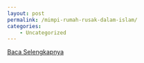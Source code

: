 ```yaml
---
layout: post
permalink: /mimpi-rumah-rusak-dalam-islam/
categories:
    - Uncategorized
---
```


[Baca Selengkapnya](/08)